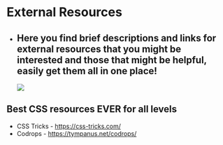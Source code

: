 # External Resources

- ## Here you find brief descriptions and links for external resources that you might be interested and those that might be helpful, easily get them all in one place!
  ![](https://nimdesign.com/wp-content/uploads/2018/02/easy-annual-reports.gif)

## Best CSS resources EVER for all levels

- CSS Tricks - https://css-tricks.com/
- Codrops - https://tympanus.net/codrops/
